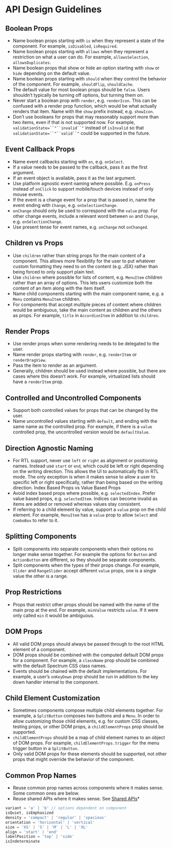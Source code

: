 # API Design Guidelines

## Boolean Props
- Name boolean props starting with `is` when they represent a state of the component. For example, `isDisabled`, `isRequired`.
- Name boolean props starting with `allows` when they represent a restriction on what a user can do. For example, `allowsSelection`, `allowsDuplicates`.
- Name boolean props that show or hide an option starting with `show` or `hide` depending on the default value.
- Name boolean props starting with `should` when they control the behavior of the component. For example, `shouldFlip`, `shouldCache`.
- The default value for most boolean props should be `false`. Users shouldn’t typically be turning off options, but turning them on.
- Never start a boolean prop with `render`, e.g. `renderIcon`. This can be confused with a render prop function, which would be what actually renders that item. Name with the `show` prefix instead, e.g. `showIcon`.
- Don’t use booleans for props that may reasonably support more than two items, even if that is not supported now. For example, `validationState=``"``invalid``"` instead of `isInvalid` so that `validationState=``"``valid``"` could be supported in the future.
## Event Callback Props
- Name event callbacks starting with `on`, e.g. `onSelect`.
- If a value needs to be passed to the callback, pass it as the first argument.
- If an event object is available, pass it as the last argument.
- Use platform agnostic event naming where possible. E.g. `onPress` instead of `onClick` to support mobile/touch devices instead of only mouse events.
- If the event is a change event for a prop that is passed in, name the event ending with `Change`, e.g. `onSelectionChange`.
- `onChange` should only be used to correspond with the `value` prop. For other change events, include a relevant word between `on` and `Change`, e.g. `onSelectionChange`.
- Use present tense for event names, e.g. `onChange` not `onChanged`.
## Children vs Props
- Use `children` rather than string props for the main content of a component. This allows more flexibility for the user to put whatever custom formatting they need to on the content (e.g. JSX) rather than being forced to only support plain text.
- Use `children` where possible for lists of content, e.g. `MenuItem` children rather than an array of options. This lets users customize both the content of an item along with the item itself.
- Name child components starting with the main component name, e.g. a `Menu` contains `MenuItem` children.
- For components that accept multiple pieces of content where children would be ambiguous, take the main content as children and the others as props. For example, `title` in `AccordionItem` in addition to `children`.
## Render Props
- Use render props when some rendering needs to be delegated to the user.
- Name render props starting with `render`, e.g. `renderItem` or `renderDragView`.
- Pass the item to render as an argument.
- Generally, children should be used instead where possible, but there are cases where this doesn’t work. For example, virtualized lists should have a `renderItem` prop.
## Controlled and Uncontrolled Components
- Support both controlled values for props that can be changed by the user.
- Name uncontrolled values starting with `default`, and ending with the same name as the controlled prop. For example, if there is a `value` controlled prop, the uncontrolled version would be `defaultValue`.
## Direction Agnostic Naming
- For RTL support, never use `left` or `right` as alignment or positioning names. Instead use `start` or `end`, which could be left or right depending on the writing direction. This allows the UI to automatically flip in RTL mode. The only exception is when it makes sense to allow a user to specific left or right specifically, rather than being based on the writing direction.
Index Based Props vs Value Based Props
- Avoid index based props where possible, e.g. `selectedIndex`. Prefer value based props, e.g. `selectedItem`. Indices can become invalid as items are added or removed whereas values stay consistent.
- If referring to a child element by value, support a `value` prop on the child element. For example, `MenuItem` has a `value` prop to allow `Select` and `ComboBox` to refer to it.
## Splitting Components
- Split components into separate components when their options no longer make sense together. For example the options for `Button` and `ActionButton` are different, so they should be separate components.
- Split components when the types of their props change. For example, `Slider` and `RangeSlider` accept different `value` props, one is a single value the other is a range.
## Prop Restrictions
- Props that restrict other props should be named with the name of the main prop at the end. For example, `minValue` restricts `value`. If it were only called `min` it would be ambiguous.
## DOM Props
- All valid DOM props should always be passed through to the root HTML element of a component.
- DOM props should be combined with the computed default DOM props for a component. For example, a `className` prop should be combined with the default Spectrum CSS class names.
- Events should be chained with the default implementations. For example, a user’s `onKeyDown` prop should be run in addition to the key down handler internal to the component.
## Child Element Customization
- Sometimes components compose multiple child elements together. For example, a `SplitButton` composes two buttons and a `Menu`. In order to allow customizing those child elements, e.g. for custom CSS classes, testing props, or other DOM props, a `childElementProps` prop should be supported.
- `childElementProps` should be a map of child element names to an object of DOM props. For example, `childElementProps.trigger` for the menu trigger button in a `SplitButton`.
- Only valid DOM props for these elements should be supported, not other props that might override the behavior of the component.
## Common Prop Names
- Reuse common prop names across components where it makes sense. Some common ones are below.
- Reuse shared APIs where it makes sense. See [Shared APIs](http://github.com)*

```javascript
variant = 'a' | 'b' // options dependent on component
isQuiet, isEmphasized
density = 'compact' | 'regular' | 'spacious'
orientation = 'horizontal' | 'vertical'
size = 'XS' | 'S' | 'M' | 'L' | 'XL'
align = 'start' | 'end'
labelPosition = 'top' | 'side'
isIndeterminate
```
